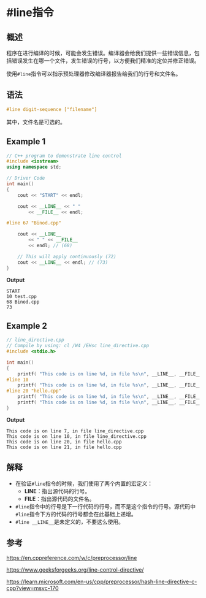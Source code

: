 # #line指令

## 概述

程序在进行编译的时候，可能会发生错误。编译器会给我们提供一些错误信息，包括错误发生在哪一个文件，发生错误的行号，以方便我们精准的定位并修正错误。

使用`#line`指令可以指示预处理器修改编译器报告给我们的行号和文件名。

## 语法

```C
#line digit-sequence ["filename"]
```

其中，文件名是可选的。

## Example 1

```C++
// C++ program to demonstrate line control
#include <iostream>
using namespace std;

// Driver Code
int main()
{
	cout << "START" << endl;

	cout << __LINE__ << " "
		<< __FILE__ << endl;

#line 67 "Binod.cpp"

	cout << __LINE__
		<< " " << __FILE__
		<< endl; // (68)

	// This will apply continuously (72)
	cout << __LINE__ << endl; // (73)
}
```

**Output**

```
START
10 test.cpp
68 Binod.cpp
73
```

## Example 2

```C
// line_directive.cpp
// Compile by using: cl /W4 /EHsc line_directive.cpp
#include <stdio.h>

int main()
{
    printf( "This code is on line %d, in file %s\n", __LINE__, __FILE__ );
#line 10
    printf( "This code is on line %d, in file %s\n", __LINE__, __FILE__ );
#line 20 "hello.cpp"
    printf( "This code is on line %d, in file %s\n", __LINE__, __FILE__ );
    printf( "This code is on line %d, in file %s\n", __LINE__, __FILE__ );
}
```

**Output**

```
This code is on line 7, in file line_directive.cpp
This code is on line 10, in file line_directive.cpp
This code is on line 20, in file hello.cpp
This code is on line 21, in file hello.cpp
```

## 解释

- 在验证`#line`指令的时候，我们使用了两个内置的宏定义：
	- __LINE__：指出源代码的行号。
	- __FILE__：指出源代码的文件名。
- `#line`指令中的行号是下一行代码的行号，而不是这个指令的行号。源代码中`#line`指令下方的代码的行号都会在此基础上递增。
- `#line __LINE__`是未定义的，不要这么使用。

## 参考

https://en.cppreference.com/w/c/preprocessor/line

https://www.geeksforgeeks.org/line-control-directive/

https://learn.microsoft.com/en-us/cpp/preprocessor/hash-line-directive-c-cpp?view=msvc-170